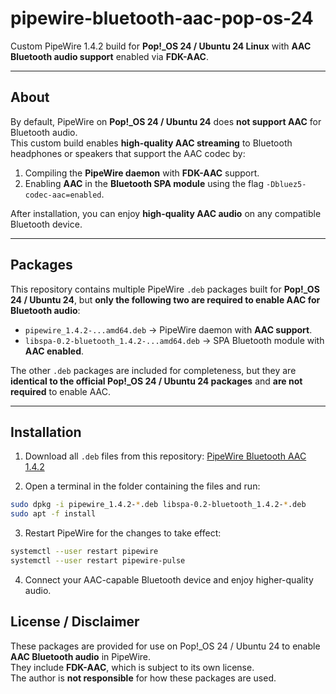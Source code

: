 # pipewire-bluetooth-aac-pop-os-24

Custom PipeWire 1.4.2 build for **Pop!_OS 24 / Ubuntu 24 Linux** with **AAC Bluetooth audio support** enabled via **FDK-AAC**.

---

## About

By default, PipeWire on **Pop!_OS 24 / Ubuntu 24** does **not support AAC** for Bluetooth audio.  
This custom build enables **high-quality AAC streaming** to Bluetooth headphones or speakers that support the AAC codec by:

1. Compiling the **PipeWire daemon** with **FDK-AAC** support.
2. Enabling **AAC** in the **Bluetooth SPA module** using the flag `-Dbluez5-codec-aac=enabled`.

After installation, you can enjoy **high-quality AAC audio** on any compatible Bluetooth device.

---

## Packages

This repository contains multiple PipeWire `.deb` packages built for **Pop!_OS 24 / Ubuntu 24**, but **only the following two are required to enable AAC for Bluetooth audio**:

- `pipewire_1.4.2-...amd64.deb` → PipeWire daemon with **AAC support**.
- `libspa-0.2-bluetooth_1.4.2-...amd64.deb` → SPA Bluetooth module with **AAC enabled**.

The other `.deb` packages are included for completeness, but they are **identical to the official Pop!_OS 24 / Ubuntu 24 packages** and **are not required** to enable AAC.

---

## Installation

1. Download all `.deb` files from this repository: [PipeWire Bluetooth AAC 1.4.2](https://github.com/tiirwaa/pipewire-bluetooth-aac-pop-os-24/archive/refs/tags/1.4.2.tar.gz)

2. Open a terminal in the folder containing the files and run:
```bash
sudo dpkg -i pipewire_1.4.2-*.deb libspa-0.2-bluetooth_1.4.2-*.deb
sudo apt -f install
```

3. Restart PipeWire for the changes to take effect:
```bash
systemctl --user restart pipewire
systemctl --user restart pipewire-pulse
```

4. Connect your AAC-capable Bluetooth device and enjoy higher-quality audio.


## License / Disclaimer

These packages are provided for use on Pop!_OS 24 / Ubuntu 24 to enable **AAC Bluetooth audio** in PipeWire.  
They include **FDK-AAC**, which is subject to its own license.  
The author is **not responsible** for how these packages are used.
